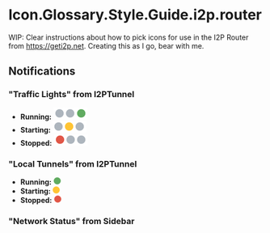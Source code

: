 # Icon.Glossary.Style.Guide.i2p.router
WIP: Clear instructions about how to pick icons for use in the I2P Router from https://geti2p.net.
Creating this as I go, bear with me.

## Notifications

### "Traffic Lights" from I2PTunnel

  * **Running:** ![Running](console/css/console_status_running.png)
  * **Starting:** ![Starting](console/css/console_status_starting.png)
  * **Stopped:** ![Stopped](console/css/console_status_stopped.png)

### "Local Tunnels" from I2PTunnel

  * **Running:** ![Running](console/local_up.png)
  * **Starting:** ![Starting](console/local_inprogress.png)
  * **Stopped:** ![Stopped](console/local_down.png)

### "Network Status" from Sidebar

